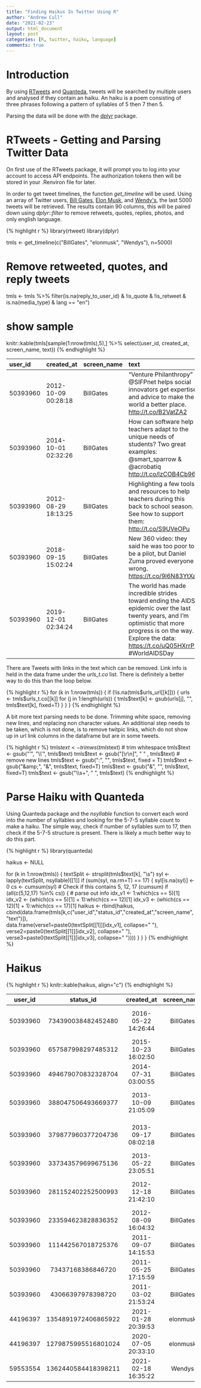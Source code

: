 ```yaml
---
title: "Finding Haikus In Twitter Using R"
author: "Andrew Cull"
date: "2021-02-23"
output: html_document
layout: post
categories: [R, twitter, haiku, language]
comments: true
---
```




# Introduction

By using [RTweets](https://github.com/ropensci/rtweet) and [Quanteda](https://quanteda.io/index.html), tweets will be searched by multiple users and analysed if they contain an haiku. An haiku is a poem consisting of three phrases following a pattern of syllables of 5 then 7 then 5. 

Parsing the data will be done with the [dplyr](https://dplyr.tidyverse.org/) package.

# RTweets - Getting and Parsing Twitter Data

On first use of the RTweets package, it will prompt you to log into your account to access API endpoints. The authorization tokens then will be stored in your .Renviron file for later.

In order to get tweet timelines, the function *get_timeline* will be used. Using an array of Twitter users, [Bill Gates](https://twitter.com/BillGates), [Elon Musk](https://twitter.com/elonmusk), and [Wendy's](https://twitter.com/Wendys), the last 5000 tweets will be retrieved. The results contain 90 columns, this will be paired down using *dplyr::filter* to remove retweets, quotes, replies, photos, and only english language.


{% highlight r %}
library(rtweet)
library(dplyr)

tmls <- get_timeline(c("BillGates", "elonmusk", "Wendys"), n=5000)
# Remove retweeted, quotes, and reply tweets
tmls <- tmls %>% filter(is.na(reply_to_user_id) & !is_quote & !is_retweet & is.na(media_type) & lang == "en")

# show sample
knitr::kable(tmls[sample(1:nrow(tmls),5),] %>% select(user_id, created_at, screen_name, text))
{% endhighlight %}

<div class="table-wrapper" markdown="block">

|user_id  |created_at          |screen_name |text                                                                                                                                                                                                           |
|:--------|:-------------------|:-----------|:--------------------------------------------------------------------------------------------------------------------------------------------------------------------------------------------------------------|
|50393960 |2012-10-09 00:28:18 |BillGates   |“Venture Philanthropy” @SIFPnet helps  social innovators get expertise and advice to make the world a better place. http://t.co/B2VatZA2                                                                       |
|50393960 |2014-10-01 02:32:26 |BillGates   |How can software help teachers adapt to the unique needs of students? Two great examples: @smart_sparrow &amp; @acrobatiq http://t.co/lzCOB4Cb96                                                               |
|50393960 |2012-08-29 18:13:25 |BillGates   |Highlighting a few tools and resources to help teachers during this back to school season. See how to support them: http://t.co/S9UVeOPu                                                                       |
|50393960 |2018-09-15 15:02:24 |BillGates   |New 360 video: they said he was too poor to be a pilot, but Daniel Zuma proved everyone wrong. https://t.co/9l6N83YtXa                                                                                         |
|50393960 |2019-12-01 02:34:24 |BillGates   |The world has made incredible strides toward ending the AIDS epidemic over the last twenty years, and I’m optimistic that more progress is on the way. Explore the data: https://t.co/uQ05HXrrPL #WorldAIDSDay |

</div>

There are Tweets with links in the text which can be removed. Link info is held in the data frame under the *urls_t.co* list. There is definitely a better way to do this than the loop below. 


{% highlight r %}
for (k in 1:nrow(tmls)) {
  if (!is.na(tmls$urls_url[[k]])) {
    urls <- tmls$urls_t.co[[k]]
    for (j in 1:length(urls)) {
      tmls$text[k] <- gsub(urls[j], "", tmls$text[k], fixed=T)
    }
  }
}
{% endhighlight %}

A bit more text parsing needs to be done. Trimming white space, removing new lines, and replacing non character values. An additional step needs to be taken, which is not done, is to remove twitpic links, which do not show up in url link columns in the dataframe but are in some tweets.


{% highlight r %}
tmls$text <- trimws(tmls$text) # trim whitespace
tmls$text <- gsub("’", "\\'", tmls$text)
tmls$text <- gsub("[\r\n]", " " , tmls$text) # remove new lines
tmls$text <- gsub(":", "", tmls$text, fixed = T)
tmls$text <- gsub("&amp;", "&", tmls$text, fixed=T)
tmls$text <- gsub("&", "", tmls$text, fixed=T)
tmls$text <- gsub("\\s+", " ", tmls$text)
{% endhighlight %}

# Parse Haiku with Quanteda

Using Quanteda package and the *nsyllable* function to convert each word into the number of syllables and looking for the 5-7-5 syllable count to make a haiku. The simple way, check if number of syllables sum to 17, then check if the 5-7-5 structure is present. There is likely a much better way to do this part.



{% highlight r %}
library(quanteda)

haikus <- NULL

for (k in 1:nrow(tmls)) {
  textSplit <- strsplit(tmls$text[k], "\\s")
  syl <- lapply(textSplit, nsyllable)[[1]]
  if (sum(syl, na.rm=T) == 17) {
    syl[is.na(syl)] <- 0
    cs <- cumsum(syl)
    # Check if this contains 5, 12, 17 (cumsum)
    if (all(c(5,12,17) %in% cs)) {
      # parse out info
      idx_v1 <- 1:which(cs == 5)[1]
      idx_v2 <- (which(cs == 5)[1] + 1):which(cs == 12)[1]
      idx_v3 <- (which(cs == 12)[1] + 1):which(cs == 17)[1]
      haikus <- rbind(haikus, cbind(data.frame(tmls[k,c("user_id","status_id","created_at","screen_name","text")]),  
                                    data.frame(verse1=paste0(textSplit[[1]][idx_v1], collapse=" "), 
                                               verse2=paste0(textSplit[[1]][idx_v2], collapse=" "),
                                               verse3=paste0(textSplit[[1]][idx_v3], collapse=" "))))
    }
  }
}
{% endhighlight %}

# Haikus


{% highlight r %}
knitr::kable(haikus, align="c")
{% endhighlight %}

<div class="table-wrapper" markdown="block">

| user_id  |      status_id      |     created_at      | screen_name |                                         text                                         |          verse1          |              verse2               |             verse3              |
|:--------:|:-------------------:|:-------------------:|:-----------:|:------------------------------------------------------------------------------------:|:------------------------:|:---------------------------------:|:-------------------------------:|
| 50393960 | 734390038482452480  | 2016-05-22 14:26:44 |  BillGates  |    These five books kept me up reading long past when I should have gone to sleep    | These five books kept me |    up reading long past when I    |    should have gone to sleep    |
| 50393960 | 657587998297485312  | 2015-10-23 16:02:50 |  BillGates  |              It's an honor to support the heroes fighting to end polio               |     It's an honor to     |    support the heroes fighting    |          to end polio           |
| 50393960 | 494679070832328704  | 2014-07-31 03:00:55 |  BillGates  |            An introduction to the mind-bending world of quantum computing            |     An introduction      |   to the mind-bending world of    |        quantum computing        |
| 50393960 | 388047506493669377  | 2013-10-09 21:05:09 |  BillGates  |     How #China, @PATHtweets and others lowered the cost of one vaccine by 1000x      | How #China, @PATHtweets  |    and others lowered the cost    |        of one vaccine by        |
| 50393960 | 379877960377204736  | 2013-09-17 08:02:18 |  BillGates  | In 5 years, the number of #Kenyans living with #AIDS has dropped by 200K. Here's why |  In 5 years, the number  |   of #Kenyans living with #AIDS   | has dropped by 200K. Here's why |
| 50393960 | 337343579699675136  | 2013-05-22 23:05:51 |  BillGates  |           Swiss researchers found a clever new way to fight #tuberculosis            | Swiss researchers found  |     a clever new way to fight     |          #tuberculosis          |
| 50393960 | 281152402252500993  | 2012-12-18 21:42:10 |  BillGates  |        I've just posted my favorite reads in 2012. What were your favorites?         |   I've just posted my    | favorite reads in 2012. What were |         your favorites?         |
| 50393960 | 233594623828836352  | 2012-08-09 16:04:32 |  BillGates  |          Want to know what the twittersphere suggested I read this summer?           |  Want to know what the   |      twittersphere suggested      |       I read this summer?       |
| 50393960 | 111442567018725376  | 2011-09-07 14:15:53 |  BillGates  |          Seth's Blog That buzzing in my ear didn't mean I was about to die           | Seth's Blog That buzzing |      in my ear didn't mean I      |        was about to die         |
| 50393960 |  73437168386846720  | 2011-05-25 17:15:59 |  BillGates  |       I like this a lot - Growing Better Rice for a Hungry World (@GOOD stuff)       |    I like this a lot     |    - Growing Better Rice for a    |   Hungry World (@GOOD stuff)    |
| 50393960 |  43066397978398720  | 2011-03-02 21:53:24 |  BillGates  |    The team is getting ready to hit the stage at TED... http//twitpic.com/45ga83     |   The team is getting    |     ready to hit the stage at     | TED... http//twitpic.com/45ga83 |
| 44196397 | 1354891972406865922 | 2021-01-28 20:39:53 |  elonmusk   |           Here come the shorty apologists Give them no respect Get Shorty            |   Here come the shorty   |      apologists Give them no      |       respect Get Shorty        |
| 44196397 | 1279875995516801024 | 2020-07-05 20:33:10 |  elonmusk   |                 Read The Story of Civilization by Will Ariel Durant                  |    Read The Story of     |       Civilization by Will        |          Ariel Durant           |
| 59553554 | 1362440584418398211 | 2021-02-18 16:35:22 |   Wendys    |         The next big thing in chicken tech? Tune in to find out. #innovation         |  The next big thing in   |   chicken tech? Tune in to find   |        out. #innovation         |

</div>